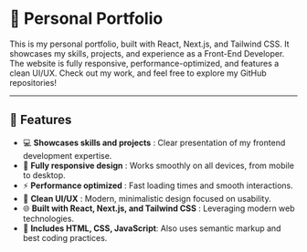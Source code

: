 # 👤 Personal Portfolio

This is my personal portfolio, built with React, Next.js, and Tailwind CSS. It showcases my skills, projects, and experience as a Front-End Developer. The website is fully responsive, performance-optimized, and features a clean UI/UX. Check out my work, and feel free to explore my GitHub repositories!

---

## 🚀 Features  
- 💻 **Showcases skills and projects** : Clear presentation of my frontend development expertise.  
- 📱 **Fully responsive design** : Works smoothly on all devices, from mobile to desktop.  
- ⚡ **Performance optimized** : Fast loading times and smooth interactions.  
- 🎨 **Clean UI/UX** : Modern, minimalistic design focused on usability.  
- 🌐 **Built with React, Next.js, and Tailwind CSS** : Leveraging modern web technologies.  
- 📄 **Includes HTML, CSS, JavaScript**: Also uses semantic markup and best coding practices.
